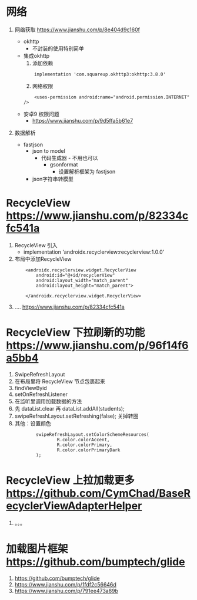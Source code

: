 # 网络
1. 网络获取  https://www.jianshu.com/p/8e404d9c160f
    - okhttp
        - 不封装的使用特别简单
    - 集成okhttp
        1. 添加依赖
        ```
            implementation 'com.squareup.okhttp3:okhttp:3.8.0'
        ```
        2. 网络权限
        ```
            <uses-permission android:name="android.permission.INTERNET" />
        ```
    - 安卓9 权限问题
        - https://www.jianshu.com/p/9d5ffa5b61e7

2. 数据解析
    - fastjson
        - json to model
            - 代码生成器 - 不用也可以
                - gsonformat
                    - 设置解析框架为 fastjson
        - json字符串转模型


# RecycleView https://www.jianshu.com/p/82334cfc541a
1. RecycleView 引入
    - implementation 'androidx.recyclerview:recyclerview:1.0.0'
2. 布局中添加RecycleView
    ```
        <androidx.recyclerview.widget.RecyclerView
            android:id="@+id/recyclerView"
            android:layout_width="match_parent"
            android:layout_height="match_parent">

        </androidx.recyclerview.widget.RecyclerView>
    ```
3. ....   https://www.jianshu.com/p/82334cfc541a

# RecycleView 下拉刷新的功能  https://www.jianshu.com/p/96f14f6a5bb4

1. SwipeRefreshLayout
2. 在布局里将 RecycleView 节点包裹起来
3. findViewByid
4. setOnRefreshListener
5. 在监听里调用加载数据的方法
6. 先 dataList.clear 再 dataList.addAll(students);
7. swipeRefreshLayout.setRefreshing(false); 关掉转圈
8. 其他：设置颜色
    ```
            swipeRefreshLayout.setColorSchemeResources(
                    R.color.colorAccent,
                    R.color.colorPrimary,
                    R.color.colorPrimaryDark
            );
    ```

# RecycleView 上拉加载更多  https://github.com/CymChad/BaseRecyclerViewAdapterHelper
1. 。。。

# 加载图片框架  https://github.com/bumptech/glide
1. https://github.com/bumptech/glide
2. https://www.jianshu.com/p/1fdf2c56646d
3. https://www.jianshu.com/p/791ee473a89b
